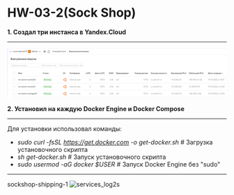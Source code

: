 # HW-03-2(Sock Shop)

**1. Создал три инстанса в Yandex.Cloud**
___
![vm_swarm](./images/vm_swarm.PNG)

**2. Установил на каждую Docker Engine и Docker Compose**
___
Для установки использовал команды:
- _sudo curl -fsSL https://get.docker.com -o get-docker.sh_   # Загрузка установочного скрипта
- _sh get-docker.sh_   # Запуск установочного скрипта
- _sudo usermod -aG docker $USER_   # Запуск Docker Engine без "sudo"
___
sockshop-shipping-1
![services_log2s](./images/services_logs2.PNG)
